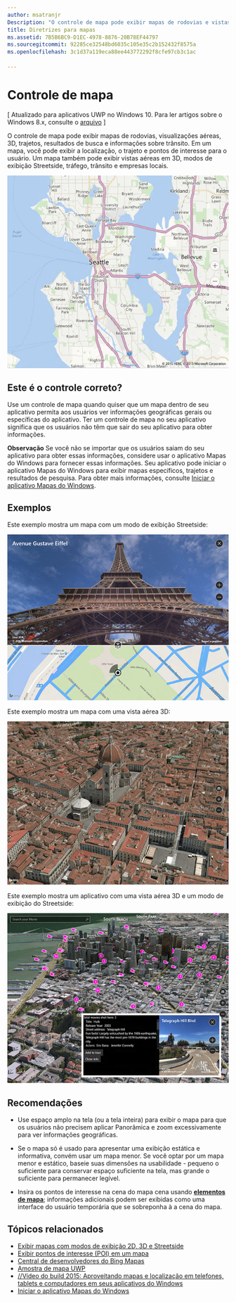 ```yaml
---
author: msatranjr
Description: "O controle de mapa pode exibir mapas de rodovias e vistas aéreas, trajeto, resultados de pesquisa e informações sobre trânsito."
title: Diretrizes para mapas
ms.assetid: 7B5B6BC9-D1EC-4978-8876-20B78EF44797
ms.sourcegitcommit: 92285ce32548bd6035c105e35c2b152432f8575a
ms.openlocfilehash: 3c1d37a119eca88ee443772292f8cfe97cb3c1ac

---
```


# Controle de mapa


\[ Atualizado para aplicativos UWP no Windows 10. Para ler artigos sobre o Windows 8.x, consulte o [arquivo](http://go.microsoft.com/fwlink/p/?linkid=619132) \]


O controle de mapa pode exibir mapas de rodovias, visualizações aéreas, 3D, trajetos, resultados de busca e informações sobre trânsito. Em um mapa, você pode exibir a localização, o trajeto e pontos de interesse para o usuário. Um mapa também pode exibir vistas aéreas em 3D, modos de exibição Streetside, tráfego, trânsito e empresas locais.

![exemplo de um mapa, modo de exibição básico](./images/win10fa/controls-maps-basic.jpg)

## Este é o controle correto?


Use um controle de mapa quando quiser que um mapa dentro de seu aplicativo permita aos usuários ver informações geográficas gerais ou específicas do aplicativo. Ter um controle de mapa no seu aplicativo significa que os usuários não têm que sair do seu aplicativo para obter informações.

**Observação**  Se você não se importar que os usuários saiam do seu aplicativo para obter essas informações, considere usar o aplicativo Mapas do Windows para fornecer essas informações. Seu aplicativo pode iniciar o aplicativo Mapas do Windows para exibir mapas específicos, trajetos e resultados de pesquisa. Para obter mais informações, consulte [Iniciar o aplicativo Mapas do Windows](https://msdn.microsoft.com/library/windows/apps/mt228341).

## Exemplos


Este exemplo mostra um mapa com um modo de exibição Streetside:

![exemplo de modo de exibição Streetside do controle de mapa](./images/win10fa/controls-maps-streetside.jpg)

 

Este exemplo mostra um mapa com uma vista aérea 3D:

![exemplo de modo de exibição 3D do controle de mapa](./images/win10fa/controls-maps-3dview.jpg)

 

Este exemplo mostra um aplicativo com uma vista aérea 3D e um modo de exibição do Streetside:

![exemplo de vista de mapa em 3D com modo de exibição Streetside](./images/win10fa/controls-maps-3dstreetview.png)


## Recomendações


-   Use espaço amplo na tela (ou a tela inteira) para exibir o mapa para que os usuários não precisem aplicar Panorâmica e zoom excessivamente para ver informações geográficas.

-   Se o mapa só é usado para apresentar uma exibição estática e informativa, convém usar um mapa menor. Se você optar por um mapa menor e estático, baseie suas dimensões na usabilidade - pequeno o suficiente para conservar espaço suficiente na tela, mas grande o suficiente para permanecer legível.

-   Insira os pontos de interesse na cena do mapa cena usando [**elementos de mapa**](https://msdn.microsoft.com/library/windows/apps/dn637034); informações adicionais podem ser exibidas como uma interface do usuário temporária que se sobreponha à a cena do mapa.

## Tópicos relacionados


* [Exibir mapas com modos de exibição 2D, 3D e Streetside](https://msdn.microsoft.com/library/windows/apps/mt219695)
* [Exibir pontos de interesse (POI) em um mapa](https://msdn.microsoft.com/library/windows/apps/mt219696)
* [Central de desenvolvedores do Bing Mapas](https://www.bingmapsportal.com/)
* [Amostra de mapa UWP](http://go.microsoft.com/fwlink/p/?LinkId=619977)
* [//Vídeo do build 2015: Aproveitando mapas e localização em telefones, tablets e computadores em seus aplicativos do Windows](https://channel9.msdn.com/Events/Build/2015/2-757)
* [Iniciar o aplicativo Mapas do Windows](https://msdn.microsoft.com/library/windows/apps/mt228341)
 

 







<!--HONumber=Jun16_HO4-->


